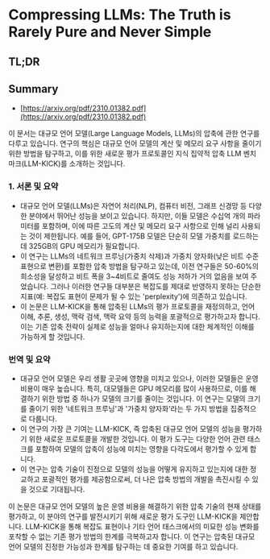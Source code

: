 # Compressing LLMs: The Truth is Rarely Pure and Never Simple
## TL;DR
## Summary
- [https://arxiv.org/pdf/2310.01382.pdf](https://arxiv.org/pdf/2310.01382.pdf)

이 문서는 대규모 언어 모델(Large Language Models, LLMs)의 압축에 관한 연구를 다루고 있습니다. 연구의 핵심은 대규모 언어 모델의 계산 및 메모리 요구 사항을 줄이기 위한 방법을 탐구하고, 이를 위한 새로운 평가 프로토콜인 지식 집약적 압축 LLM 벤치마크(LLM-KICK)를 소개하는 것입니다.

### 1. 서론 및 요약
- 대규모 언어 모델(LLMs)은 자연어 처리(NLP), 컴퓨터 비전, 그래프 신경망 등 다양한 분야에서 뛰어난 성능을 보이고 있습니다. 하지만, 이들 모델은 수십억 개의 파라미터를 포함하며, 이에 따른 고도의 계산 및 메모리 요구 사항으로 인해 널리 사용되는 것이 제한됩니다. 예를 들어, GPT-175B 모델은 단순히 모델 가중치를 로드하는 데 325GB의 GPU 메모리가 필요합니다.
- 이 연구는 LLMs의 네트워크 프루닝(가중치 삭제)과 가중치 양자화(낮은 비트 수준 표현으로 변환)를 포함한 압축 방법을 탐구하고 있는데, 이전 연구들은 50-60%의 희소성을 달성하고 비트 폭을 3~4비트로 줄여도 성능 저하가 거의 없음을 보여 주었습니다. 그러나 이러한 연구들 대부분은 복잡도를 제대로 반영하지 못하는 단순한 지표(예: 복잡도 표현이 문제가 될 수 있는 'perplexity')에 의존하고 있습니다.
- 이 논문은 LLM-KICK을 통해 압축된 LLMs의 평가 프로토콜을 재정의하고, 언어 이해, 추론, 생성, 맥락 검색, 맥락 요약 등의 능력을 포괄적으로 평가하고자 합니다. 이는 기존 압축 전략이 실제로 성능을 얼마나 유지하는지에 대한 체계적인 이해를 가능하게 할 것입니다.

### 번역 및 요약
- 대규모 언어 모델은 우리 생활 곳곳에 영향을 미치고 있으나, 이러한 모델들은 운영 비용이 매우 높습니다. 특히, 대모델들은 GPU 메모리를 많이 사용하므로, 이를 해결하기 위한 방법 중 하나가 모델의 크기를 줄이는 것입니다. 이 연구는 모델의 크기를 줄이기 위한 '네트워크 프루닝'과 '가중치 양자화'라는 두 가지 방법을 집중적으로 다룹니다.
- 이 연구의 가장 큰 기여는 LLM-KICK, 즉 압축된 대규모 언어 모델의 성능을 평가하기 위한 새로운 프로토콜을 개발한 것입니다. 이 평가 도구는 다양한 언어 관련 태스크를 포함하여 모델의 압축이 성능에 미치는 영향을 다각도에서 평가할 수 있게 합니다.
- 이 연구는 압축 기술이 진정으로 모델의 성능을 어떻게 유지하고 있는지에 대한 정교하고 포괄적인 평가를 제공함으로써, 더 나은 압축 방법의 개발을 촉진시킬 수 있을 것으로 기대됩니다.

이 논문은 대규모 언어 모델의 높은 운영 비용을 해결하기 위한 압축 기술의 현재 상태를 평가하고, 이 분야의 연구를 발전시키기 위해 새로운 평가 도구인 LLM-KICK을 제안합니다. LLM-KICK을 통해 복잡도 표현이나 기타 언어 태스크에서의 미묘한 성능 변화를 포착할 수 없는 기존 평가 방법의 한계를 극복하고자 합니다. 이 연구는 압축된 대규모 언어 모델의 진정한 가능성과 한계를 탐구하는 데 중요한 기여를 하고 있습니다.